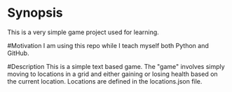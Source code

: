 # Synopsis
This is a very simple game project used for learning.

#Motivation
I am using this repo while I teach myself both Python and GitHub. 

#Description
This is a simple text based game. The "game" involves simply moving to locations in a grid and either gaining or losing health based on the current location. Locations are defined in the locations.json file.

